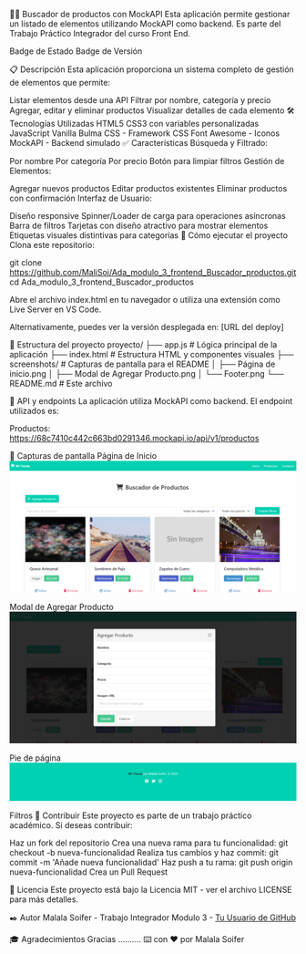 🦸‍♀️ Buscador de productos con MockAPI
Esta aplicación permite gestionar un listado de elementos utilizando MockAPI como backend. Es parte del Trabajo Práctico Integrador del curso Front End.

Badge de Estado Badge de Versión

📋 Descripción
Esta aplicación proporciona un sistema completo de gestión de elementos que permite:

Listar elementos desde una API
Filtrar por nombre, categoría y precio
Agregar, editar y eliminar productos
Visualizar detalles de cada elemento
🛠️ Tecnologías Utilizadas
HTML5
CSS3 con variables personalizadas
JavaScript Vanilla
Bulma CSS - Framework CSS
Font Awesome - Iconos
MockAPI - Backend simulado
✅ Características
Búsqueda y Filtrado:

Por nombre
Por categoría
Por precio
Botón para limpiar filtros
Gestión de Elementos:

Agregar nuevos productos
Editar productos existentes
Eliminar productos con confirmación
Interfaz de Usuario:

Diseño responsive
Spinner/Loader de carga para operaciones asíncronas
Barra de filtros 
Tarjetas con diseño atractivo para mostrar elementos
Etiquetas visuales distintivas para categorías
🚀 Cómo ejecutar el proyecto
Clona este repositorio:

git clone https://github.com/MaliSoi/Ada_modulo_3_frontend_Buscador_productos.git
cd Ada_modulo_3_frontend_Buscador_productos

Abre el archivo index.html en tu navegador o utiliza una extensión como Live Server en VS Code.

Alternativamente, puedes ver la versión desplegada en: [URL del deploy]

📁 Estructura del proyecto
proyecto/
├── app.js             # Lógica principal de la aplicación
├── index.html         # Estructura HTML y componentes visuales
├── screenshots/       # Capturas de pantalla para el README
│    ├── Página de inicio.png
│    ├── Modal de Agregar Producto.png
│    └── Footer.png
└── README.md          # Este archivo

🔗 API y endpoints
La aplicación utiliza MockAPI como backend. El endpoint utilizados es:

Productos: https://68c7410c442c663bd0291346.mockapi.io/api/v1/productos


📸 Capturas de pantalla
Página de Inicio
![Página de inicio](./screenshots/Pagina%20de%20Inicio.png)


Modal de Agregar Producto
![Modal de Agregar producto](./screenshots/Modal%20de%20Agregar%20producto.png)

Pie de página
![Pie de página](./screenshots/Footer.png)

Filtros 
🤝 Contribuir
Este proyecto es parte de un trabajo práctico académico. Si deseas contribuir:

Haz un fork del repositorio
Crea una nueva rama para tu funcionalidad: git checkout -b nueva-funcionalidad
Realiza tus cambios y haz commit: git commit -m 'Añade nueva funcionalidad'
Haz push a tu rama: git push origin nueva-funcionalidad
Crea un Pull Request

📄 Licencia
Este proyecto está bajo la Licencia MIT - ver el archivo LICENSE para más detalles.

✒️ Autor
Malala Soifer - Trabajo Integrador Modulo 3 - [Tu Usuario de GitHub](https://github.com/MaliSoi)

🎓 Agradecimientos
Gracias ..........
⌨️ con ❤️ por Malala Soifer